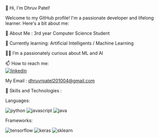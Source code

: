 👋 Hi, I'm Dhruv Patel!

Welcome to my GitHub profile! I'm a passionate developer and lifelong learner. Here's a bit about me:

🔭 About Me : 3rd year Computer Science Student

  🌱 Currently learning: Artificial Intelligents / Machine Learning

  👨‍💻 I’m a passionately curious about ML and AI

  📫 How to reach me:  
  [![linkedin](https://img.icons8.com/?size=30&id=13930&format=png&color=000000)](https://www.linkedin.com/in/dhruv-patel-01960024b)

  My Email : dhruvrpatel201004@gmail.com


🚀 Skills and Technologies :

  Languages: 
  
  ![python](https://img.icons8.com/?size=40&id=l75OEUJkPAk4&format=png&color=000000)  ![javascript](https://img.icons8.com/?size=40&id=108784&format=png&color=000000)  ![java](https://img.icons8.com/?size=40&id=13679&format=png&color=000000)
  
  Frameworks: 
  
  ![tensorflow](https://img.icons8.com/?size=40&id=n3QRpDA7KZ7P&format=png&color=000000) ![keras](https://img.icons8.com/?size=30&id=XcSgtbIpgK6W&format=png&color=000000) ![sklearn](https://github.com/user-attachments/assets/d1c8b0ae-0bcd-4da2-8783-1a9b2e2804c8)
